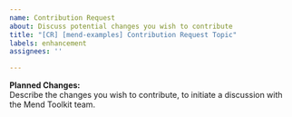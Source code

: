 ```yaml
---
name: Contribution Request
about: Discuss potential changes you wish to contribute
title: "[CR] [mend-examples] Contribution Request Topic"
labels: enhancement
assignees: ''

---  
```


**Planned Changes:**  
Describe the changes you wish to contribute, to initiate a discussion with the Mend Toolkit team.
